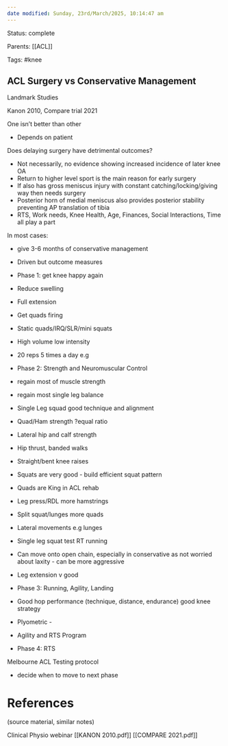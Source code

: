 ```yaml
---
date modified: Sunday, 23rd/March/2025, 10:14:47 am
---
```

Status: complete

Parents: [[ACL]]

Tags: #knee

## ACL Surgery vs Conservative Management

Landmark Studies

Kanon 2010, Compare trial 2021

One isn’t better than other

- Depends on patient

Does delaying surgery have detrimental outcomes?

- Not necessarily, no evidence showing increased incidence of later knee OA
- Return to higher level sport is the main reason for early surgery 
- If also has gross meniscus injury with constant catching/locking/giving way then needs surgery
- Posterior horn of medial meniscus also provides posterior stability preventing AP translation of tibia
- RTS, Work needs, Knee Health, Age, Finances, Social Interactions, Time all play a part

In most cases:

- give 3-6 months of conservative management
- Driven but outcome measures
- Phase 1: get knee happy again

- Reduce swelling
- Full extension 
- Get quads firing

- Static quads/IRQ/SLR/mini squats

- High volume low intensity
- 20 reps 5 times a day e.g

- Phase 2: Strength and Neuromuscular Control

- regain most of muscle strength
- regain most single leg balance 
- Single Leg squad good technique and alignment
- Quad/Ham strength ?equal ratio
- Lateral hip and calf strength

- Hip thrust, banded walks
- Straight/bent knee raises

- Squats are very good - build efficient squat pattern
- Quads are King in ACL rehab
- Leg press/RDL more hamstrings
- Split squat/lunges more quads
- Lateral movements e.g lunges
- Single leg squat test RT running
- Can move onto open chain, especially in conservative as not worried about laxity - can be more aggressive

- Leg extension v good

- Phase 3: Running, Agility, Landing

- Good hop performance (technique, distance, endurance) good knee strategy
- Plyometric - 
- Agility and RTS Program

- Phase 4: RTS


Melbourne ACL Testing protocol

- decide when to move to next phase

# References
(source material, similar notes)

Clinical Physio webinar
[[KANON 2010.pdf]]
[[COMPARE 2021.pdf]]